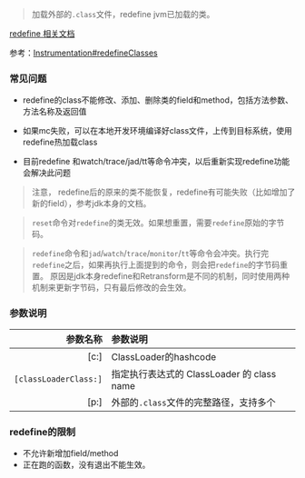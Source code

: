 > 加载外部的`.class`文件，redefine jvm已加载的类。

[redefine 相关文档](https://arthas.aliyun.com/doc/redefine.html)

参考：[Instrumentation#redefineClasses](https://docs.oracle.com/javase/8/docs/api/java/lang/instrument/Instrumentation.html#redefineClasses-java.lang.instrument.ClassDefinition...-)

### 常见问题

* redefine的class不能修改、添加、删除类的field和method，包括方法参数、方法名称及返回值

* 如果mc失败，可以在本地开发环境编译好class文件，上传到目标系统，使用redefine热加载class

* 目前redefine 和watch/trace/jad/tt等命令冲突，以后重新实现redefine功能会解决此问题

> 注意， redefine后的原来的类不能恢复，redefine有可能失败（比如增加了新的field），参考jdk本身的文档。

> `reset`命令对`redefine`的类无效。如果想重置，需要`redefine`原始的字节码。

> `redefine`命令和`jad`/`watch`/`trace`/`monitor`/`tt`等命令会冲突。执行完`redefine`之后，如果再执行上面提到的命令，则会把`redefine`的字节码重置。
> 原因是jdk本身redefine和Retransform是不同的机制，同时使用两种机制来更新字节码，只有最后修改的会生效。

### 参数说明

|参数名称|参数说明|
|---:|:---|
|[c:]|ClassLoader的hashcode|
|`[classLoaderClass:]`|指定执行表达式的 ClassLoader 的 class name|
|[p:]|外部的`.class`文件的完整路径，支持多个|


### redefine的限制

* 不允许新增加field/method
* 正在跑的函数，没有退出不能生效。
